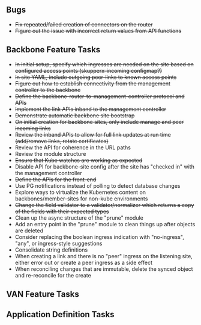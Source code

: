 ## Bugs
 - ~~Fix repeated/failed creation of connectors on the router~~
 - ~~Figure out the issue with incorrect return values from API functions~~

## Backbone Feature Tasks
 - ~~In initial setup, specify which ingresses are needed on the site based on configured access points (skupperx-incoming configmap?)~~
 - ~~In site YAML, include outgoing peer-links to known access points~~
 - ~~Figure out how to establish connectivity from the management controller to the backbone~~
 - ~~Define the backbone-router-to-management-controller protocol and APIs~~
 - ~~Implement the link APIs inband to the management controller~~
 - ~~Demonstrate automatic backbone site bootstrap~~
 - ~~On initial creation for backbone sites, only include manage and peer incoming links~~
 - ~~Review the inband APIs to allow for full link updates at run time (add/remove links, rotate certificates)~~
 - Review the API for coherence in the URL paths
 - Review the module structure
 - ~~Ensure that Kube watches are working as expected~~
 - Disable API for backbone-site config after the site has "checked in" with the management controller
 - ~~Define the APIs for the front-end~~
 - Use PG notifications instead of polling to detect database changes
 - Explore ways to virtualize the Kubernetes content on backbones/member-sites for non-kube environments
 - ~~Change the field validator to a validator/normalizer which returns a copy of the fields with their expected types~~
 - Clean up the async structure of the "prune" module
 - Add an entry point in the "prune" module to clean things up after objects are deleted
 - Consider replacing the boolean ingress indication with "no-ingress", "any", or ingress-style suggestions
 - Consolidate string definitions
 - When creating a link and there is no "peer" ingress on the listening site, either error out or create a peer ingress as a side effect
 - When reconciling changes that are immutable, delete the synced object and re-reconcile for the create

## VAN Feature Tasks

## Application Definition Tasks

